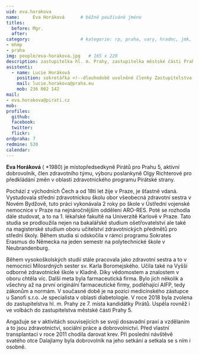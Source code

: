 ```yaml
---
uid: eva.horakova
name:     Eva Horáková  	# běžně používáné jméno
titles:
  before: Mgr. 
  after:
category:                 	# kategorie: rp, praha, vary, hradec, jmk, senat
- mhmp
- praha
img: people/eva-horakova.jpg   # 165 x 220
description: zastupitelka hl. m. Prahy, zastupitelka městské části Praha 5 za Piráty   	# kratký popis, max 160 znaků
asistenti:
  - name: Lucie Horáková
    position: sekretářka <!--dlouhodobě uvolněné členky Zastupitelstva hl. m. Prahy Evy Horákové-->
    mail: lucie.horakova@praha.eu
    mob: 236 002 142
mail:
- eva.horakova@pirati.cz
mob:
profiles:
  github:       
  facebook:    
  twitter: 		  
  flickr:		  
ordpraha: 7
redmine: 520
calendar:
---
```


**Eva Horáková** ( *1980) je místopředsedkyně Pirátů pro Prahu 5, aktivní dobrovolník, člen zdravotního týmu, výboru poslankyně Olgy Richterové pro předkládání změn v oblasti zdravotnického programu Pirátské strany.

Pochází z východních Čech a od 18ti let žije v Praze, je šťastně vdaná. Vystudovala střední zdravotnickou školu obor všeobecná zdravotní sestra v Novém Bydžově, tuto práci vykonávala 2 roky po škole v Ústřední vojenské nemocnice v Praze na nejnáročnějším oddělení ARO-RES. Poté se rozhodla dále studovat, a to na 1. lékařské fakultě na Univerzitě Karlově v Praze. Tato studia se prodloužila nejen na bakalářské studium ošetřovatelství ale také na magisterské studium oboru učitelství zdravotnických předmětů pro střední školy. Během studia si odskočila v rámci programu Sokrates Erasmus do Německa na jeden semestr na polytechnické škole v Neubrandenburg.

Během vysokoškolských studií stále pracovala jako zdravotní sestra a to v nemocnici Milosrdných sester sv. Karla Boromejského. Učila také na Vyšší odborné zdravotnické škole v Kladně. Díky vědomostem a znalostem v oboru chtěla víc. Další meta byla farmaceutická firma. Bylo jich několik a všechny až na první originální farmaceutické firmy, podléhající AIFP, tedy zákonům a normám. V současné době je na pozici medicínského zástupce u Sanofi s.r.o. Je specialista v oblasti diabetologie. V roce 2018 byla zvolena do zastupitelstva hl. m. Prahy ze 7. místa kandidátky Pirátů. Uspěla rovněž i ve volbách do zastupitelstva městské části Prahy 5.

Angažuje se v aktivitách souvisejících se svojí dosavadní praxí a vzdělaním a to jsou zdravotnictví, sociální práce a dobrovolnictví. Před vlastní transplantací v roce 2011 chodila darovat krev. Při poslední návštěvě svatého otce Dalajlamy byla dobrovolník na jeho setkání a setkala se s ním i osobně.

